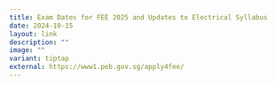 ```yaml
---
title: Exam Dates for FEE 2025 and Updates to Electrical Syllabus
date: 2024-10-15
layout: link
description: ""
image: ""
variant: tiptap
external: https://www1.peb.gov.sg/apply4fee/
---
```

